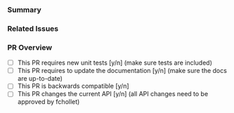 <!--
Please make sure you've read and understood our contributing guidelines;
https://github.com/saffy-team/saffy/blob/master/CONTRIBUTING.md
-->

### Summary

### Related Issues

### PR Overview

-   [ ] This PR requires new unit tests [y/n] \(make sure tests are included)
-   [ ] This PR requires to update the documentation [y/n] \(make sure the docs are up-to-date)
-   [ ] This PR is backwards compatible [y/n]
-   [ ] This PR changes the current API [y/n] \(all API changes need to be approved by fchollet)
